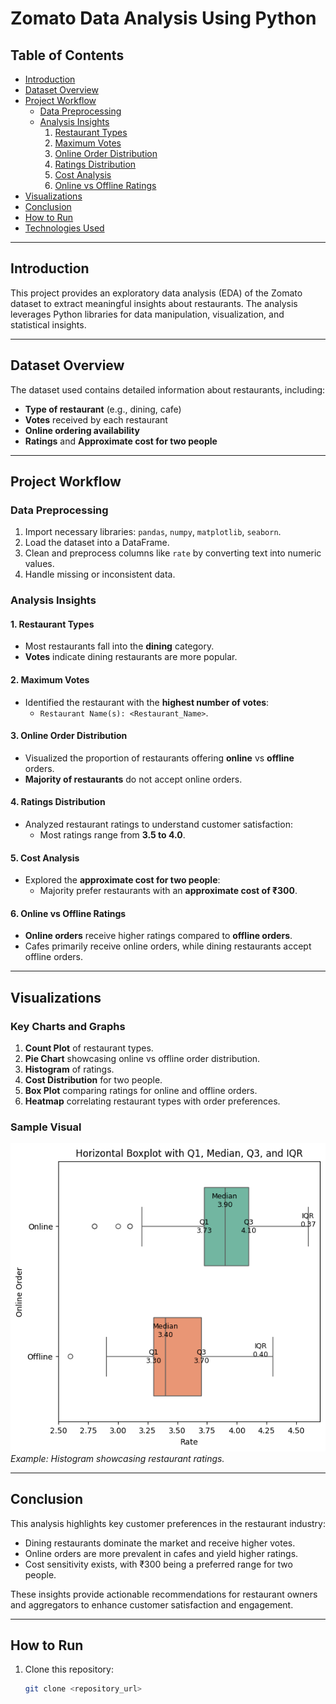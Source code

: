 # Zomato Data Analysis Using Python

## Table of Contents
- [Introduction](#introduction)
- [Dataset Overview](#dataset-overview)
- [Project Workflow](#project-workflow)
  - [Data Preprocessing](#data-preprocessing)
  - [Analysis Insights](#analysis-insights)
    1. [Restaurant Types](#1-restaurant-types)
    2. [Maximum Votes](#2-maximum-votes)
    3. [Online Order Distribution](#3-online-order-distribution)
    4. [Ratings Distribution](#4-ratings-distribution)
    5. [Cost Analysis](#5-cost-analysis)
    6. [Online vs Offline Ratings](#6-online-vs-offline-ratings)
- [Visualizations](#visualizations)
- [Conclusion](#conclusion)
- [How to Run](#how-to-run)
- [Technologies Used](#technologies-used)

---

## Introduction
This project provides an exploratory data analysis (EDA) of the Zomato dataset to extract meaningful insights about restaurants. The analysis leverages Python libraries for data manipulation, visualization, and statistical insights.

---

## Dataset Overview
The dataset used contains detailed information about restaurants, including:
- **Type of restaurant** (e.g., dining, cafe)
- **Votes** received by each restaurant
- **Online ordering availability**
- **Ratings** and **Approximate cost for two people**

---

## Project Workflow

### Data Preprocessing
1. Import necessary libraries: `pandas`, `numpy`, `matplotlib`, `seaborn`.
2. Load the dataset into a DataFrame.
3. Clean and preprocess columns like `rate` by converting text into numeric values.
4. Handle missing or inconsistent data.

### Analysis Insights

#### 1. Restaurant Types
- Most restaurants fall into the **dining** category.
- **Votes** indicate dining restaurants are more popular.

#### 2. Maximum Votes
- Identified the restaurant with the **highest number of votes**:
  - `Restaurant Name(s): <Restaurant_Name>`.

#### 3. Online Order Distribution
- Visualized the proportion of restaurants offering **online** vs **offline** orders.
- **Majority of restaurants** do not accept online orders.

#### 4. Ratings Distribution
- Analyzed restaurant ratings to understand customer satisfaction:
  - Most ratings range from **3.5 to 4.0**.

#### 5. Cost Analysis
- Explored the **approximate cost for two people**:
  - Majority prefer restaurants with an **approximate cost of ₹300**.

#### 6. Online vs Offline Ratings
- **Online orders** receive higher ratings compared to **offline orders**.
- Cafes primarily receive online orders, while dining restaurants accept offline orders.

---

## Visualizations
### Key Charts and Graphs
1. **Count Plot** of restaurant types.
2. **Pie Chart** showcasing online vs offline order distribution.
3. **Histogram** of ratings.
4. **Cost Distribution** for two people.
5. **Box Plot** comparing ratings for online and offline orders.
6. **Heatmap** correlating restaurant types with order preferences.

### Sample Visual
![Ratings Distribution](Outputs/output6.png)  
*Example: Histogram showcasing restaurant ratings.*

---

## Conclusion
This analysis highlights key customer preferences in the restaurant industry:
- Dining restaurants dominate the market and receive higher votes.
- Online orders are more prevalent in cafes and yield higher ratings.
- Cost sensitivity exists, with ₹300 being a preferred range for two people.

These insights provide actionable recommendations for restaurant owners and aggregators to enhance customer satisfaction and engagement.

---

## How to Run
1. Clone this repository:
   ```bash
   git clone <repository_url>
